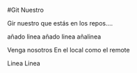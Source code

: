 #Git Nuestro

Gir nuestro que estás en los repos....

añado linea
añado linea
añalinea

Venga nosotros
En el local como el remote

Linea
Linea


